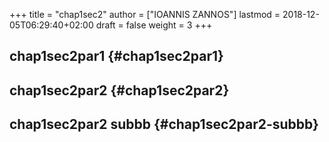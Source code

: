 +++
title = "chap1sec2"
author = ["IOANNIS ZANNOS"]
lastmod = 2018-12-05T06:29:40+02:00
draft = false
weight = 3
+++

## chap1sec2par1 {#chap1sec2par1}


## chap1sec2par2 {#chap1sec2par2}


## chap1sec2par2 subbb {#chap1sec2par2-subbb}
